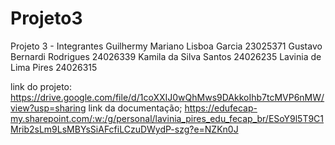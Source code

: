 # Projeto3
Projeto 3 - Integrantes
Guilhermy Mariano Lisboa Garcia
	23025371
Gustavo Bernardi Rodrigues
	24026339
Kamila da Silva Santos
	24026235
Lavinia de Lima Pires
	24026315

link do projeto: https://drive.google.com/file/d/1coXXIJ0wQhMws9DAkkoIhb7tcMVP6nMW/view?usp=sharing
link da documentação; https://edufecap-my.sharepoint.com/:w:/g/personal/lavinia_pires_edu_fecap_br/ESoY9l5T9C1Mrib2sLm9LsMBYsSiAFcfiLCzuDWydP-szg?e=NZKn0J
